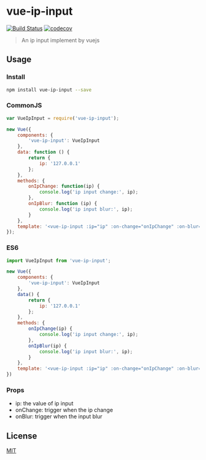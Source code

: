 # vue-ip-input
[![Build Status](https://travis-ci.org/lakb248/vue-ip-input.svg?branch=master)](https://travis-ci.org/lakb248/vue-ip-input)
[![codecov](https://codecov.io/gh/lakb248/vue-ip-input/branch/master/graph/badge.svg)](https://codecov.io/gh/lakb248/vue-ip-input)

> An ip input implement by vuejs

## Usage

### Install

```bash
npm install vue-ip-input --save
```

### CommonJS

```javascript
var VueIpInput = require('vue-ip-input');

new Vue({
    components: {
        'vue-ip-input': VueIpInput
    },
    data: function () {
        return {
            ip: '127.0.0.1'
        };
    },
    methods: {
        onIpChange: function(ip) {
            console.log('ip input change:', ip);
        },
        onIpBlur: function (ip) {
            console.log('ip input blur:', ip);
        }
    },
    template: '<vue-ip-input :ip="ip" :on-change="onIpChange" :on-blur="onIpBlur"></vue-ip-input>'
});
```

### ES6
```javascript
import VueIpInput from 'vue-ip-input';

new Vue({
    components: {
        'vue-ip-input': VueIpInput
    },
    data() {
        return {
            ip: '127.0.0.1'
        };
    },
    methods: {
        onIpChange(ip) {
            console.log('ip input change:', ip);
        },
        onIpBlur(ip) {
            console.log('ip input blur:', ip);
        }
    },
    template: '<vue-ip-input :ip="ip" :on-change="onIpChange" :on-blur="onIpBlur"></vue-ip-input>'
})
```

### Props

+ ip: the value of ip input
+ onChange: trigger when the ip change
+ onBlur: trigger when the input blur

## License

[MIT](http://opensource.org/licenses/MIT)
